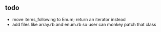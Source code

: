todo
----

* move items_following to Enum; return an iterator instead
* add files like array.rb and enum.rb so user can monkey patch that class
